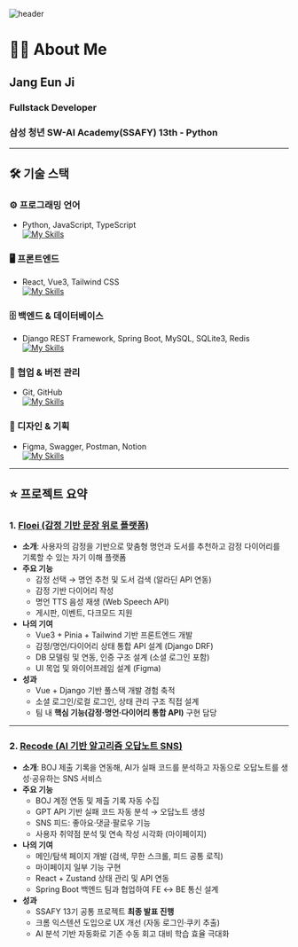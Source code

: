 ![header](https://capsule-render.vercel.app/api?type=waving&color=53d0d9&,add8e6&height=200&section=header&text=Welcome%20to%20Eunji's%20GitHub%20&fontSize=40&fontColor=ffffff&fontAlign=40&fontAlignY=40)

# 💁🏻 About Me
## Jang Eun Ji
### Fullstack Developer
### 삼성 청년 SW-AI Academy(SSAFY) 13th - Python

---

## 🛠️ 기술 스택
### ⚙️ 프로그래밍 언어
- Python, JavaScript, TypeScript  
[![My Skills](https://skillicons.dev/icons?i=python,js,ts)](https://skillicons.dev)

### 🖥️ 프론트엔드
- React, Vue3, Tailwind CSS  
[![My Skills](https://skillicons.dev/icons?i=react,vue,tailwind)](https://skillicons.dev)

### 🗄️ 백엔드 & 데이터베이스
- Django REST Framework, Spring Boot, MySQL, SQLite3, Redis  
[![My Skills](https://skillicons.dev/icons?i=django,spring,mysql)](https://skillicons.dev)

### 🤝 협업 & 버전 관리
- Git, GitHub  
[![My Skills](https://skillicons.dev/icons?i=git,github)](https://skillicons.dev)

### 🎨 디자인 & 기획
- Figma, Swagger, Postman, Notion  
[![My Skills](https://skillicons.dev/icons?i=figma)](https://skillicons.dev)

---

## ⭐ 프로젝트 요약

### 1. [Floei (감정 기반 문장 위로 플랫폼)](https://github.com/daeyeon-lee/floei)
- **소개**: 사용자의 감정을 기반으로 맞춤형 명언과 도서를 추천하고 감정 다이어리를 기록할 수 있는 자기 이해 플랫폼
- **주요 기능**  
  - 감정 선택 → 명언 추천 및 도서 검색 (알라딘 API 연동)  
  - 감정 기반 다이어리 작성  
  - 명언 TTS 음성 재생 (Web Speech API)  
  - 게시판, 이벤트, 다크모드 지원  
- **나의 기여**  
  - Vue3 + Pinia + Tailwind 기반 프론트엔드 개발  
  - 감정/명언/다이어리 상태 통합 API 설계 (Django DRF)  
  - DB 모델링 및 연동, 인증 구조 설계 (소셜 로그인 포함)  
  - UI 목업 및 와이어프레임 설계 (Figma)  
- **성과**  
  - Vue + Django 기반 풀스택 개발 경험 축적  
  - 소셜 로그인/로컬 로그인, 상태 관리 구조 직접 설계  
  - 팀 내 **핵심 기능(감정·명언·다이어리 통합 API)** 구현 담당

---

### 2. [Recode (AI 기반 알고리즘 오답노트 SNS)](https://github.com/daeyeon-lee/recode)
- **소개**: BOJ 제출 기록을 연동해, AI가 실패 코드를 분석하고 자동으로 오답노트를 생성·공유하는 SNS 서비스
- **주요 기능**  
  - BOJ 계정 연동 및 제출 기록 자동 수집  
  - GPT API 기반 실패 코드 자동 분석 → 오답노트 생성  
  - SNS 피드: 좋아요·댓글·팔로우 기능  
  - 사용자 취약점 분석 및 연속 작성 시각화 (마이페이지)  
- **나의 기여**  
  - 메인/탐색 페이지 개발 (검색, 무한 스크롤, 피드 공통 로직)  
  - 마이페이지 일부 기능 구현  
  - React + Zustand 상태 관리 및 API 연동  
  - Spring Boot 백엔드 팀과 협업하여 FE ↔ BE 통신 설계  
- **성과**  
  - SSAFY 13기 공통 프로젝트 **최종 발표 진행**  
  - 크롬 익스텐션 도입으로 UX 개선 (자동 로그인·쿠키 추출)  
  - AI 분석 기반 자동화로 기존 수동 회고 대비 학습 효율 극대화
